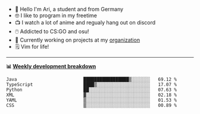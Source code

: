 * 👋 Hello I'm Ari, a student and from Germany
* 🤓 I like to program in my freetime
* 📺 I watch a lot of anime and regualy hang out on discord
* 🖱️ Addicted to CS:GO and osu!
* 👷 Currently working on projects at my [organization](https://github.com/aridevelopment-de)
* 🗒️ Vim for life!

<hr />

**📊 [Weekly development breakdown](https://wakatime.com/@Ari24)**

<!--START_SECTION:waka-->

```text
Java                         █████████████████▒░░░░░░░   69.12 %
TypeScript                   ████▒░░░░░░░░░░░░░░░░░░░░   17.07 %
Python                       ██░░░░░░░░░░░░░░░░░░░░░░░   07.63 %
XML                          ▓░░░░░░░░░░░░░░░░░░░░░░░░   02.18 %
YAML                         ▒░░░░░░░░░░░░░░░░░░░░░░░░   01.53 %
CSS                          ▒░░░░░░░░░░░░░░░░░░░░░░░░   00.89 %
```

<!--END_SECTION:waka-->
